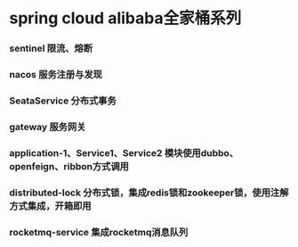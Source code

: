 # spring cloud alibaba全家桶系列
### sentinel 限流、熔断
### nacos 服务注册与发现
### SeataService 分布式事务
### gateway 服务网关
### application-1、Service1、Service2  模块使用dubbo、openfeign、ribbon方式调用
### distributed-lock 分布式锁，集成redis锁和zookeeper锁，使用注解方式集成，开箱即用
### rocketmq-service 集成rocketmq消息队列